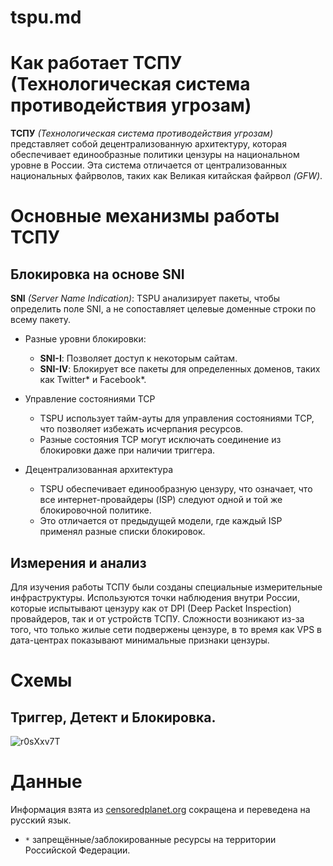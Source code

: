 # tspu.md

# Как работает ТСПУ (Технологическая система противодействия угрозам)

**ТСПУ** *(Технологическая система противодействия угрозам)* представляет собой децентрализованную архитектуру, которая обеспечивает единообразные политики цензуры на национальном уровне в России. Эта система отличается от централизованных национальных файрволов, таких как Великая китайская файрвол *(GFW)*.

# Основные механизмы работы ТСПУ

## Блокировка на основе SNI

**SNI** *(Server Name Indication)*: TSPU анализирует пакеты, чтобы определить поле SNI, а не сопоставляет целевые доменные строки по всему пакету.

- Разные уровни блокировки:
  - **SNI-I**: Позволяет доступ к некоторым сайтам.
  - **SNI-IV**: Блокирует все пакеты для определенных доменов, таких как Twitter* и Facebook*.

- Управление состояниями TCP

  - TSPU использует тайм-ауты для управления состояниями TCP, что позволяет избежать исчерпания ресурсов.
  - Разные состояния TCP могут исключать соединение из блокировки даже при наличии триггера.

- Децентрализованная архитектура

  - TSPU обеспечивает единообразную цензуру, что означает, что все интернет-провайдеры (ISP) следуют одной и той же блокировочной политике.
  - Это отличается от предыдущей модели, где каждый ISP применял разные списки блокировок.

## Измерения и анализ

Для изучения работы ТСПУ были созданы специальные измерительные инфраструктуры.
Используются точки наблюдения внутри России, которые испытывают цензуру как от DPI (Deep Packet Inspection) провайдеров, так и от устройств ТСПУ.
Сложности возникают из-за того, что только жилые сети подвержены цензуре, в то время как VPS в дата-центрах показывают минимальные признаки цензуры.

# Схемы

## Триггер, Детект и Блокировка.

![r0sXxv7T](https://github.com/user-attachments/assets/a90fc768-f993-4857-852e-f198c440e58d)


# Данные

Информация взята из [censoredplanet.org](https://censoredplanet.org/assets/tspu-imc22.pdf) сокращена и переведена на русский язык.

- `*` запрещённые/заблокированные ресурсы на территории Российской Федерации.
